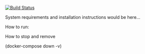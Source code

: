 [![Build Status](https://travis-ci.org/bars83/xiag-polls.png)](https://travis-ci.org/bars83/xiag-polls)

System requirements and installation instructions would be here...


How to run:


How to stop and remove 

(docker-compose down -v)